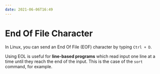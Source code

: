 ```yaml
---
date: 2021-06-06T16:49
---
```


# End Of File Character

In Linux, you can send an End Of File (EOF) character by typing `Ctrl + D`.

Using EOL is useful for **line-based programs** which read input one line
at a time until they reach the end of the input. This is the case of the
`sort` command, for example.
